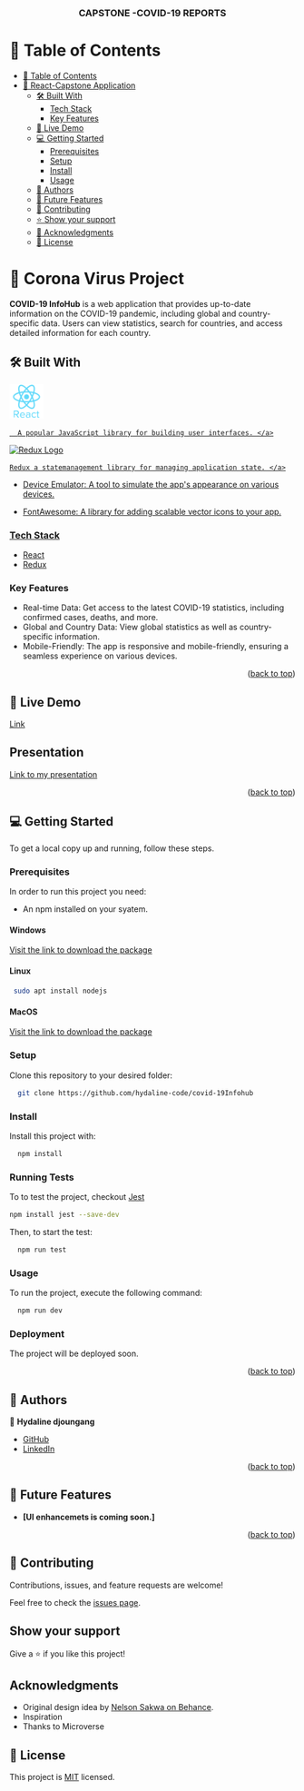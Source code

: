 <a name="readme-top"></a>

<div align="center">
  <!-- You are encouraged to replace this logo with your own! Otherwise you can also remove it. -->
  <br/>

  <h3><b>CAPSTONE -COVID-19 REPORTS</b></h3>

</div>

<!-- TABLE OF CONTENTS -->

# 📗 Table of Contents

- [📗 Table of Contents](#-table-of-contents)
- [📖 React-Capstone Application ](#-react-list-application-)
  - [🛠 Built With ](#-built-with-)
    - [Tech Stack ](#tech-stack-)
    - [Key Features ](#key-features-)
  - [🚀 Live Demo ](#-live-demo-)
  - [💻 Getting Started ](#-getting-started-)
    - [Prerequisites](#prerequisites)
    - [Setup](#setup)
    - [Install](#install)
    - [Usage](#usage)
  - [👥 Authors ](#-authors-)
  - [🔭 Future Features ](#-future-features-)
  - [🤝 Contributing ](#-contributing-)
  - [⭐️ Show your support ](#️-show-your-support-)
  - [🙏 Acknowledgments ](#-acknowledgments-)
  - [📝 License ](#-license-)

<!-- PROJECT DESCRIPTION -->

# 📖 Corona Virus  Project <a name="health-project"></a>

**COVID-19 InfoHub** is a web application that provides up-to-date information on the COVID-19 pandemic, including global and country-specific data. Users can view statistics, search for countries, and access detailed information for each country.

## 🛠 Built With <a name="built-with"></a>

  <a href="https://reactjs.org/" target="_blank" rel="noreferrer"> <img
      src="https://raw.githubusercontent.com/devicons/devicon/master/icons/react/react-original-wordmark.svg"
      alt="react" width="60" height="60" />
      
      A popular JavaScript library for building user interfaces. </a>
<a href='https://redux.js.org'><img src='https://camo.githubusercontent.com/f28b5bc7822f1b7bb28a96d8d09e7d79169248fc/687474703a2f2f692e696d6775722e636f6d2f4a65567164514d2e706e67' height='60' alt='Redux Logo' aria-label='redux.js.org' /> 

    Redux a statemanagement library for managing application state. </a>

  -  Device Emulator: A tool to simulate the app's appearance on various devices.

- FontAwesome: A library for adding scalable vector icons to your app.

### Tech Stack <a name="tech-stack"></a>
- [React](https://react.dev/learn/installation/)
 - [Redux](https://redux.js.org/)

### Key Features <a name="key-features"></a>

- Real-time Data: Get access to the latest    COVID-19 statistics, including confirmed cases, deaths, and more.
- Global and Country Data: View global statistics as well as country-specific information.
- Mobile-Friendly: The app is responsive and mobile-friendly, ensuring a seamless experience on various devices.

<p align="right">(<a href="#readme-top">back to top</a>)</p>

## 🚀 Live Demo <a name="live-demo"></a>

[Link](https://dev--grand-beignet-763e0c.netlify.app/)

## Presentation

[Link to my presentation](https://www.loom.com/share/0e997299fe7a4a4cbf6e1f841ff48830?sid=390bba7e-89f2-465e-9aa2-3a133de8767c)

<p align="right">(<a href="#readme-top">back to top</a>)</p>

## 💻 Getting Started <a name="getting-started"></a>

To get a local copy up and running, follow these steps.

### Prerequisites

In order to run this project you need:

- An npm installed on your syatem.

#### Windows

[Visit the link to download the package](https://nodejs.org/dist/v18.15.0/node-v18.15.0-x86.msi)

#### Linux

```sh
 sudo apt install nodejs
```

#### MacOS

[Visit the link to download the package](https://nodejs.org/dist/v18.15.0/node-v18.15.0.pkg)

### Setup

Clone this repository to your desired folder:

```sh
  git clone https://github.com/hydaline-code/covid-19Infohub
```

### Install

Install this project with:

```sh
  npm install
```

### Running Tests

To to test the project, checkout [Jest](https://jestjs.io/)

```sh
npm install jest --save-dev
```

Then, to start the test:

```sh
  npm run test
```

### Usage

To run the project, execute the following command:

```sh
  npm run dev
```

### Deployment

The project will be deployed soon.

<p align="right">(<a href="#readme-top">back to top</a>)</p>

<!-- AUTHORS -->

## 👥 Authors <a name="authors"></a>

👤 **Hydaline djoungang**
- [GitHub](https://github.com/hydaline-code)
- [LinkedIn](https://www.linkedin.com/in/hydaline-djougang-0851aa21a/)


<p align="right">(<a href="#readme-top">back to top</a>)</p>

## 🔭 Future Features <a name="future-features"></a>

- **[UI enhancemets is coming soon.]**

<p align="right">(<a href="#readme-top">back to top</a>)</p>

<!-- CONTRIBUTING -->

## 🤝 Contributing <a name="contributing"></a>

Contributions, issues, and feature requests are welcome!

Feel free to check the [issues page](../../issues/).

## Show your support

Give a ⭐️ if you like this project!

## Acknowledgments

- Original design idea by [Nelson Sakwa on Behance](https://www.behance.net/sakwadesignstudio).
- Inspiration
- Thanks to Microverse

## 📝 License

This project is [MIT](./MIT.md) licensed.


